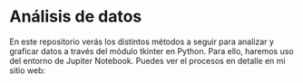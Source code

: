 # Análisis de datos
En este repositorio verás los distintos métodos a seguir para analizar y graficar datos a través del módulo tkinter en Python. Para ello, haremos uso del entorno de Jupiter Notebook.
Puedes ver el procesos en detalle en mi sitio web: 
